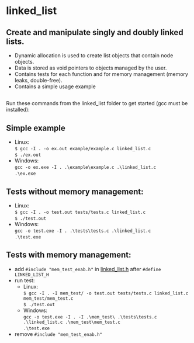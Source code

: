 # linked_list

## Create and manipulate singly and doubly linked lists.

- Dynamic allocation is used to create list objects that contain node objects. 
- Data is stored as void pointers to objects managed by the user.
- Contains tests for each function and for memory management (memory leaks, double-free).
- Contains a simple usage example
##

Run these commands from the linked_list folder to get started (gcc must be installed):

## Simple example
   - Linux:<br />
      `$ gcc -I . -o ex.out example/example.c linked_list.c`<br />
      `$ ./ex.out`<br />
   - Windows:<br />
      `gcc -o ex.exe -I . .\example\example.c .\linked_list.c`<br />
      `.\ex.exe`<br />

## Tests without memory management:
   - Linux:<br />
      `$ gcc -I . -o test.out tests/tests.c linked_list.c`<br />
      `$ ./test.out`<br />
   - Windows:<br />
      `gcc -o test.exe -I . .\tests\tests.c .\linked_list.c`<br />
      `.\test.exe`<br />

## Tests with memory management:
   - add `#include "mem_test_enab.h"` in <ins>linked_list.h</ins> after `#define LINKED_LIST_H`<br />
   - run test:<br />
        - Linux:<br />
              `$ gcc -I . -I mem_test/ -o test.out tests/tests.c linked_list.c mem_test/mem_test.c`<br />
              `$ ./test.out`<br />
        - Windows:<br />
              `gcc -o test.exe -I . -I .\mem_test\ .\tests\tests.c .\linked_list.c .\mem_test\mem_test.c`<br />
              `.\test.exe`<br />   
   - remove `#include "mem_test_enab.h"`<br />   
<br />
